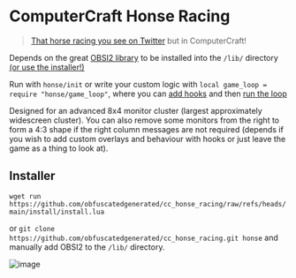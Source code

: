 # ComputerCraft Honse Racing

> [That horse racing you see on Twitter](https://x.com/snakesandrews) but in ComputerCraft!

Depends on the great [OBSI2 library](https://github.com/simadude/obsi2) to be installed into the `/lib/` directory [(or use the installer!)](#installer)

Run with `honse/init` or write your custom logic with `local game_loop = require "honse/game_loop"`, where you can [add hooks](game_loop.lua) and then [run the loop](init.lua)

Designed for an advanced 8x4 monitor cluster (largest approximately widescreen cluster). You can also remove some monitors from the right to form a 4:3 shape if the right column messages are not required (depends if you wish to add custom overlays and behaviour with hooks or just leave the game as a thing to look at).

## Installer

`wget run https://github.com/obfuscatedgenerated/cc_honse_racing/raw/refs/heads/main/install/install.lua`

or `git clone https://github.com/obfuscatedgenerated/cc_honse_racing.git honse` and manually add OBSI2 to the `/lib/` directory.

![image](https://github.com/user-attachments/assets/657e4aef-e772-4995-a871-8e4de941af22)
